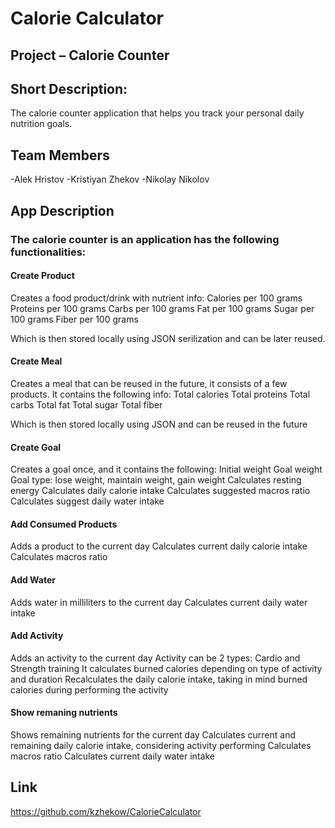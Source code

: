 # Calorie Calculator

## Project – Calorie Counter

## Short Description:
The calorie counter application that helps you track your personal daily nutrition goals.
## Team Members

-Alek Hristov
-Kristiyan Zhekov
-Nikolay Nikolov

## App Description

### The calorie counter is an application has the following functionalities:

#### Create Product

Creates a food product/drink with nutrient info:
Calories per 100 grams
Proteins per 100 grams
Carbs per 100 grams
Fat per 100 grams
Sugar per 100 grams
Fiber per 100 grams

Which is then stored locally using JSON serilization and can be later reused.

#### Create Meal

Creates a meal that can be reused in the future, it consists of a few products.
It contains the following info:
Total calories
Total proteins
Total carbs
Total fat
Total sugar
Total fiber

Which is then stored locally using JSON and can be reused in the future

#### Create Goal

Creates a goal once, and it contains the following:
Initial weight
Goal weight
Goal type: lose weight, maintain weight, gain weight
Calculates resting energy
Calculates daily calorie intake
Calculates suggested macros ratio
Calculates suggest daily water intake

#### Add Consumed Products

Adds a product to the current day
Calculates current daily calorie intake
Calculates macros ratio

#### Add Water  
Adds water in milliliters to the current day
Calculates current daily water intake

#### Add Activity
Adds an activity to the current day
Activity can be 2 types: Cardio and Strength training
It calculates burned calories depending on type of activity and duration
Recalculates the daily calorie intake, taking in mind burned calories during performing the activity

#### Show remaning nutrients 

Shows remaining nutrients for the current day
Calculates current and remaining daily calorie intake, considering activity performing
Calculates macros ratio
Calculates current daily water intake

## Link
https://github.com/kzhekow/CalorieCalculator
